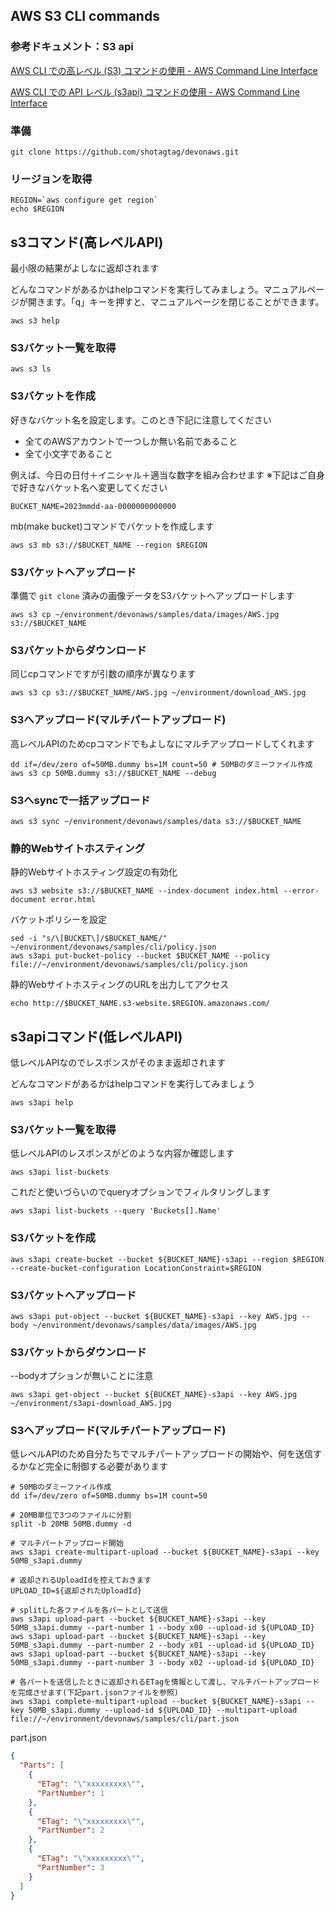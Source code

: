 ## AWS S3 CLI commands

### 参考ドキュメント：S3 api

[AWS CLI での高レベル (S3) コマンドの使用 - AWS Command Line Interface](https://docs.aws.amazon.com/ja_jp/cli/latest/userguide/cli-services-s3-commands.html)

[AWS CLI での API レベル (s3api) コマンドの使用 - AWS Command Line Interface](https://docs.aws.amazon.com/ja_jp/cli/latest/userguide/cli-services-s3-apicommands.html)

### 準備

```shell
git clone https://github.com/shotagtag/devonaws.git
```

### リージョンを取得

```shell
REGION=`aws configure get region`
echo $REGION
```

## s3コマンド(高レベルAPI)

最小限の結果がよしなに返却されます

どんなコマンドがあるかはhelpコマンドを実行してみましょう。マニュアルページが開きます。「q」キーを押すと、マニュアルページを閉じることができます。

```shell
aws s3 help
```

### S3バケット一覧を取得

```shell
aws s3 ls
```

### S3バケットを作成

好きなバケット名を設定します。このとき下記に注意してください

- 全てのAWSアカウントで一つしか無い名前であること
- 全て小文字であること

例えば、今日の日付＋イニシャル＋適当な数字を組み合わせます
※下記はご自身で好きなバケット名へ変更してください

```shell
BUCKET_NAME=2023mmdd-aa-0000000000000
```

mb(make bucket)コマンドでバケットを作成します

```shell
aws s3 mb s3://$BUCKET_NAME --region $REGION
```

### S3バケットへアップロード

準備で `git clone` 済みの画像データをS3バケットへアップロードします

```shell
aws s3 cp ~/environment/devonaws/samples/data/images/AWS.jpg s3://$BUCKET_NAME
```

### S3バケットからダウンロード

同じcpコマンドですが引数の順序が異なります

```shell
aws s3 cp s3://$BUCKET_NAME/AWS.jpg ~/environment/download_AWS.jpg
```

### S3へアップロード(マルチパートアップロード)

高レベルAPIのためcpコマンドでもよしなにマルチアップロードしてくれます

```shell
dd if=/dev/zero of=50MB.dummy bs=1M count=50 # 50MBのダミーファイル作成
aws s3 cp 50MB.dummy s3://$BUCKET_NAME --debug
```

### S3へsyncで一括アップロード

```shell
aws s3 sync ~/environment/devonaws/samples/data s3://$BUCKET_NAME
```

### 静的Webサイトホスティング

静的Webサイトホスティング設定の有効化

```shell
aws s3 website s3://$BUCKET_NAME --index-document index.html --error-document error.html
```

バケットポリシーを設定

```shell
sed -i "s/\[BUCKET\]/$BUCKET_NAME/" ~/environment/devonaws/samples/cli/policy.json 
aws s3api put-bucket-policy --bucket $BUCKET_NAME --policy file://~/environment/devonaws/samples/cli/policy.json 
```

静的WebサイトホスティングのURLを出力してアクセス

```shell
echo http://$BUCKET_NAME.s3-website.$REGION.amazonaws.com/
```

## s3apiコマンド(低レベルAPI)

低レベルAPIなのでレスポンスがそのまま返却されます

どんなコマンドがあるかはhelpコマンドを実行してみましょう

```shell
aws s3api help
```

### S3バケット一覧を取得

低レベルAPIのレスポンスがどのような内容か確認します

```shell
aws s3api list-buckets
```

これだと使いづらいのでqueryオプションでフィルタリングします

```shell
aws s3api list-buckets --query 'Buckets[].Name'
```

### S3バケットを作成

```shell
aws s3api create-bucket --bucket ${BUCKET_NAME}-s3api --region $REGION --create-bucket-configuration LocationConstraint=$REGION
```

### S3バケットへアップロード

```shell
aws s3api put-object --bucket ${BUCKET_NAME}-s3api --key AWS.jpg --body ~/environment/devonaws/samples/data/images/AWS.jpg
```

### S3バケットからダウンロード

--bodyオプションが無いことに注意

```shell
aws s3api get-object --bucket ${BUCKET_NAME}-s3api --key AWS.jpg ~/environment/s3api-download_AWS.jpg
```

### S3へアップロード(マルチパートアップロード)

低レベルAPIのため自分たちでマルチパートアップロードの開始や、何を送信するかなど完全に制御する必要があります

```shell
# 50MBのダミーファイル作成
dd if=/dev/zero of=50MB.dummy bs=1M count=50

# 20MB単位で3つのファイルに分割
split -b 20MB 50MB.dummy -d

# マルチパートアップロード開始
aws s3api create-multipart-upload --bucket ${BUCKET_NAME}-s3api --key 50MB_s3api.dummy

# 返却されるUploadIdを控えておきます
UPLOAD_ID=${返却されたUploadId}

# splitした各ファイルを各パートとして送信
aws s3api upload-part --bucket ${BUCKET_NAME}-s3api --key 50MB_s3api.dummy --part-number 1 --body x00 --upload-id ${UPLOAD_ID}
aws s3api upload-part --bucket ${BUCKET_NAME}-s3api --key 50MB_s3api.dummy --part-number 2 --body x01 --upload-id ${UPLOAD_ID}
aws s3api upload-part --bucket ${BUCKET_NAME}-s3api --key 50MB_s3api.dummy --part-number 3 --body x02 --upload-id ${UPLOAD_ID}

# 各パートを送信したときに返却されるETagを情報として渡し、マルチパートアップロードを完成させます(下記part.jsonファイルを参照)
aws s3api complete-multipart-upload --bucket ${BUCKET_NAME}-s3api --key 50MB_s3api.dummy --upload-id ${UPLOAD_ID} --multipart-upload file://~/environment/devonaws/samples/cli/part.json 
```

part.json

```json
{
  "Parts": [
    {
      "ETag": "\"xxxxxxxxx\"",
      "PartNumber": 1
    },
    {
      "ETag": "\"xxxxxxxxx\"",
      "PartNumber": 2
    },
    {
      "ETag": "\"xxxxxxxxx\"",
      "PartNumber": 3
    }
  ]
}
```
